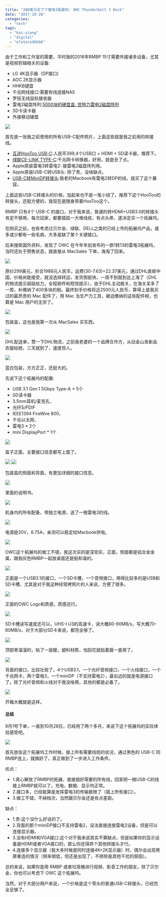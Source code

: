 ```yaml
---
title: "300美元买了个雷电3拓展坞: OWC Thunderbolt 3 Dock"
date: "2017-10-28"
categories: 
  - "tech"
tags: 
  - "kai-xiang"
  - "digital"
  - "e7a1ace4bbb6"
---
```


由于工作和工作室的需要，平时我的2016年RMBP 15寸需要外接诸多设备，尤其是视频剪辑相关的设备:

- LG 4K显示器（DP接口)
- AOC 2K显示器
- HHKB键盘
- 千兆网线接口:需要有线连接NAS
- 罗技无线鼠标接收器
- 雷电2磁盘阵列:[5000块的硬盘盒: 世特力雷电2磁盘阵列](https://luolei.org/century-thunderbolt2-5bay-raid-storage/)
- SD卡读卡器
- 外接移动硬盘

![](https://static.is26.com/blog/2017/10/owc/owc-33.JPG)

首先放一张我之前使用的所有USB-C配件照片，上面这些就是我之前用的转接线。

- [互途HooToo USB-C](https://zuoluo.tv/usb-c-hub):人民币399,4个USB口 + HDMI + SD读卡器，推荐下。
- [绿联CE-LINK TYPE-C](https://zuoluo.tv/usb-c-lan):千兆网卡转换器，好用，就是丑了点。
- Apple原装雷电3转雷电2: 接雷电2磁盘阵列用。
- Apple原装USB-C转USB头: 除了贵，没啥缺点。
- [USB-C转MiniDP转接头](https://zuoluo.tv/usb-c-dp):我老的Macbook有雷电2转DP的线，就买了这个兼容。

上面这些USB-C转接头的价格，加起来也不是一笔小钱了。推荐下这个HooToo的转接头，还挺方便的，我现在是随身带着HooToo这个。

RMBP 只有4个 USB-C 的接口，对于我来说，普通的转HDMI+USB3.0的转接头肯定不够用，每次回家，都要插拔一大堆线缆，有点头疼，遂决定买一个拓展坞。

在购买之前，也有考虑过贝尔金、绿联、DELL之类的已经上市的拓展坞产品，或多或少都有一些毛病，大多是缺了某个关键接口。

后来搜索国外资料，发现了 OWC 在今年年初发布的一款1转13的雷电3拓展坞，当时还处于预售状态，就直接从 MacSales 下单，海淘了回来。

![](https://static.is26.com/blog/2017/10/owc/order.jpg)

原价299美元，折合1988元人民币，运费(30-7.63)=22.37美元，通过DHL直邮中国，价格尚能接受，就没选择转运，发货倒挺快，一周不到就到达上海了（DHL的物流提示超级给力，全程邮件和短信提示），由于DHL主动报关，在海关呆多了一周，补缴纳了400多块的税。最终到手价格将近2500元人民币，算得上是我买过的最昂贵的 Mac 配件了，用 Mac 当生产力工具，被迫缴纳的这些配件税，也算是 Mac 用户的无奈了。

![](https://static.is26.com/blog/2017/10/owc/owc-2.JPG)

包装盒，这也是我第一次从 MacSales 买东西。

![](https://static.is26.com/blog/2017/10/owc/owc-1.JPG)

DHL配送单，赞一下DHL物流，之前我老婆的一个品牌合作方，从旧金山发新品衣服给她，三天就到了，速度惊人。

![](https://static.is26.com/blog/2017/10/owc/owc-11.JPG)

蓝白包装，方方正正，还挺大的。

先说下这个拓展坞的配置:

- USB 3.1 Gen.1 5Gbps Type-A \* 5个
- SD读卡器
- 3.5mm耳机/麦克孔、
- 光纤S/PDIF
- IEEE1394 FireWire 800、
- 千兆以太网、
- 雷电3 \* 2个
- mini DisplayPort \* 1个

![](https://static.is26.com/blog/2017/10/owc/owc-7.JPG)

盒子正面，主要接口信息都写上面了。

![](https://static.is26.com/blog/2017/10/owc/owc-8.JPG) ![](https://static.is26.com/blog/2017/10/owc/owc-9.JPG)

包装盒的侧面和背面，有更加详细的接口信息。

![](https://static.is26.com/blog/2017/10/owc/owc-12.JPG)

里面的说明书。

![](https://static.is26.com/blog/2017/10/owc/owc-14.JPG)

机身内的所有配备，带独立电源，送了一根雷电3的线。

![](https://static.is26.com/blog/2017/10/owc/owc-17.JPG)

电源是20V，6.75A，亲测可以稳定给Macbook供电。

![](https://static.is26.com/blog/2017/10/owc/owc-19.JPG)

OWC这个拓展坞的做工不错，我这次买的是深空灰，正面，侧面都是铝合金金属，跟我灰色RMBP一起放桌面还是挺和谐的。

![](https://static.is26.com/blog/2017/10/owc/owc-26.JPG)

正面是一个USB3.1的接口，一个SD卡槽，一个音频接口，用得比较多的是USB和SD卡槽，尤其是对于我这种经常拷照片的人来说，方便了很多。

![](https://static.is26.com/blog/2017/10/owc/owc-25.JPG)

正面的OWC Logo和质感，质感还行。

![](https://static.is26.com/blog/2017/10/owc/speed.jpg)

SD卡槽读写速度还可以，UHS-I U3的高速卡，读大概80-90MB/s，写大概70-80MB/s，对于大部分SD卡来说，都完全够了。

![](https://static.is26.com/blog/2017/10/owc/owc-20.JPG)

顶部黑溜溜的，贴了一层膜，塑料材质，怕刮花就贴着膜一直用了。

![](https://static.is26.com/blog/2017/10/owc/owc-21.JPG)

背面的接口，比较壮观了，4个USB3.1，一个光纤音频接口，一个火线接口，一个千兆网卡，两个雷电3，一个miniDP（不支持雷电2），最右边的就是电源接口了。除了光纤音频和火线对于我没啥用，其他的都是必备了。

![](https://static.is26.com/blog/2017/10/owc/owc-31.JPG)

开箱大概就是这样。

#### 总结

9月1号下单，一直到10月28日，已经用了两个多月，来说下这个拓展坞的实际体验感受吧。

![](https://static.is26.com/blog/2017/10/owc/owc-35.JPG)

首先放张这个拓展坞工作时候，接上所有需要线缆的状况，通过黑色的 USB-C 同 RMBP连上，就搞好了，真正做到了一步进入工作条件。

优点：

- 1.真心解放了RMBP的拓展，直接插好需要的所有线，回家把一根USB-C的线接上RMBP就可以了，充电，数据、显示均正常。
- 2.接口多，已经能算是发挥雷电3的传输极限了（插上所有接口）。
- 3.做工不错，不掉档次，当然跟贝尔金还是有点差距。

缺点：

- 1.贵:这个没什么好说的了。
- 2.背面的那个miniDP接口不支持雷电2，没法直接连接雷电2设备，但是可以连接显示器。
- 3.没有HDMI和VGA接口:这个对于我来说其实不算缺点，但是如果你的显示设备是HDMI或者VGA接口的，那么你还得弄个其他转接头才行。
- 4.连接多个显示器（我大多时候是同时连接4K+2K显示器）时，偶尔会出现黑屏重连的情况（频率很低，但还是出现了，不排除是其他干扰的原因）。

总的来说，如果你是用 RMBP 或者垃圾桶进行视频、影音工作的朋友，除了贝尔金，你也可以考虑下 OWC 这个拓展坞。

当然，对于大部分用户来说，一个价格是这个零头的普通USB-C转接头，已经完全足够了。
